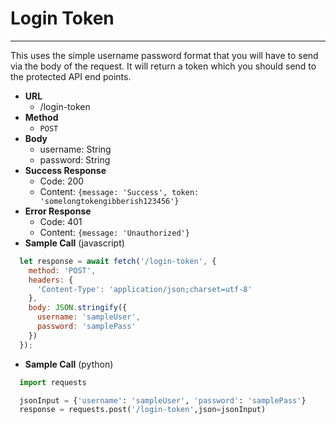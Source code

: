 # Login Token

----
This uses the simple username password format that you will have to send via the body of the request.
It will return a token which you should send to the protected API end points.

- **URL**
  - /login-token
- **Method**
  - `POST`
- **Body**
  - username: String
  - password: String
- **Success Response**
  - Code: 200
  - Content: `{message: 'Success', token: 'somelongtokengibberish123456'}`
- **Error Response**
  - Code: 401
  - Content: `{message: 'Unauthorized'}`
- **Sample Call** (javascript)

```javascript
  let response = await fetch('/login-token', {
    method: 'POST',
    headers: {
      'Content-Type': 'application/json;charset=utf-8'
    },
    body: JSON.stringify({
      username: 'sampleUser',
      password: 'samplePass'
    })
  });
```

- **Sample Call** (python)

```python
  import requests

  jsonInput = {'username': 'sampleUser', 'password': 'samplePass'}
  response = requests.post('/login-token',json=jsonInput)
```
